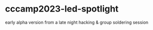 # cccamp2023-led-spotlight

early alpha version from a late night hacking & group soldering session
